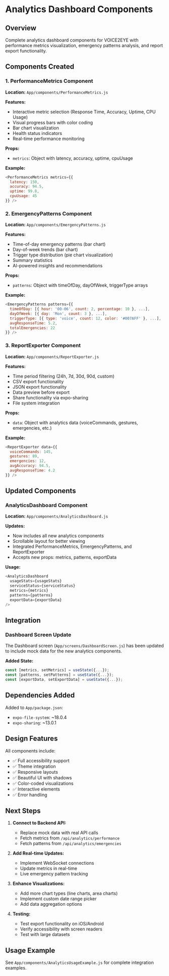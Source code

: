 # Analytics Dashboard Components

## Overview
Complete analytics dashboard components for VOICE2EYE with performance metrics visualization, emergency patterns analysis, and report export functionality.

## Components Created

### 1. PerformanceMetrics Component
**Location:** `App/components/PerformanceMetrics.js`

**Features:**
- Interactive metric selection (Response Time, Accuracy, Uptime, CPU Usage)
- Visual progress bars with color coding
- Bar chart visualization
- Health status indicators
- Real-time performance monitoring

**Props:**
- `metrics`: Object with latency, accuracy, uptime, cpuUsage

**Example:**
```javascript
<PerformanceMetrics metrics={{
  latency: 150,
  accuracy: 94.5,
  uptime: 99.8,
  cpuUsage: 45
}} />
```

### 2. EmergencyPatterns Component
**Location:** `App/components/EmergencyPatterns.js`

**Features:**
- Time-of-day emergency patterns (bar chart)
- Day-of-week trends (bar chart)
- Trigger type distribution (pie chart visualization)
- Summary statistics
- AI-powered insights and recommendations

**Props:**
- `patterns`: Object with timeOfDay, dayOfWeek, triggerType arrays

**Example:**
```javascript
<EmergencyPatterns patterns={{
  timeOfDay: [{ hour: '00-06', count: 2, percentage: 10 }, ...],
  dayOfWeek: [{ day: 'Mon', count: 3 }, ...],
  triggerType: [{ type: 'voice', count: 12, color: '#007AFF' }, ...],
  avgResponseTime: 5.2,
  totalEmergencies: 22
}} />
```

### 3. ReportExporter Component
**Location:** `App/components/ReportExporter.js`

**Features:**
- Time period filtering (24h, 7d, 30d, 90d, custom)
- CSV export functionality
- JSON export functionality
- Data preview before export
- Share functionality via expo-sharing
- File system integration

**Props:**
- `data`: Object with analytics data (voiceCommands, gestures, emergencies, etc.)

**Example:**
```javascript
<ReportExporter data={{
  voiceCommands: 145,
  gestures: 89,
  emergencies: 12,
  avgAccuracy: 94.5,
  avgResponseTime: 4.2
}} />
```

## Updated Components

### AnalyticsDashboard Component
**Location:** `App/components/AnalyticsDashboard.js`

**Updates:**
- Now includes all new analytics components
- Scrollable layout for better viewing
- Integrated PerformanceMetrics, EmergencyPatterns, and ReportExporter
- Accepts new props: metrics, patterns, exportData

**Usage:**
```javascript
<AnalyticsDashboard
  usageStats={usageStats}
  serviceStatus={serviceStatus}
  metrics={metrics}
  patterns={patterns}
  exportData={exportData}
/>
```

## Integration

### Dashboard Screen Update
The Dashboard screen (`App/screens/DashboardScreen.js`) has been updated to include mock data for the new analytics components.

**Added State:**
```javascript
const [metrics, setMetrics] = useState({...});
const [patterns, setPatterns] = useState({...});
const [exportData, setExportData] = useState({...});
```

## Dependencies Added

Added to `App/package.json`:
- `expo-file-system`: ~18.0.4
- `expo-sharing`: ~13.0.1

## Design Features

All components include:
- ✅ Full accessibility support
- ✅ Theme integration
- ✅ Responsive layouts
- ✅ Beautiful UI with shadows
- ✅ Color-coded visualizations
- ✅ Interactive elements
- ✅ Error handling

## Next Steps

1. **Connect to Backend API:**
   - Replace mock data with real API calls
   - Fetch metrics from `/api/analytics/performance`
   - Fetch patterns from `/api/analytics/emergencies`
   
2. **Add Real-time Updates:**
   - Implement WebSocket connections
   - Update metrics in real-time
   - Live emergency pattern tracking

3. **Enhance Visualizations:**
   - Add more chart types (line charts, area charts)
   - Implement custom date range picker
   - Add data aggregation options

4. **Testing:**
   - Test export functionality on iOS/Android
   - Verify accessibility with screen readers
   - Test with large datasets

## Usage Example

See `App/components/AnalyticsUsageExample.js` for complete integration examples.
